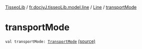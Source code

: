 [TisseoLib](../../index.md) / [fr.docjyJ.tisseoLib.model.line](../index.md) / [Line](index.md) / [transportMode](./transport-mode.md)

# transportMode

`val transportMode: `[`TransportMode`](../-transport-mode/index.md) [(source)](https://github.com/docjyj/tisseoLib/tree/master/src/main/kotlin/fr/docjyJ/tisseoLib/model/line/Line.kt#L32)